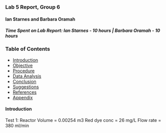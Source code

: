 ### Lab 5 Report, Group 6
#### Ian Starnes and Barbara Oramah
##### Time Spent on Lab Report: Ian Starnes - 10 hours | Barbara Oramah - 10 hours


### Table of Contents

- [Introduction](#Introduction)
- [Objective](#Objective)
- [Procedure](#Procedure)
- [Data Analysis](#Data-analysis)
- [Conclusion](#Conclusion)
- [Suggestions](#Suggestions)
- [References](#References)
- [Appendix](#Appendix)

#### Introduction


Test 1:
Reactor Volume = 0.00254 m3
Red dye conc = 26 mg/L
Flow rate =  380 ml/min
